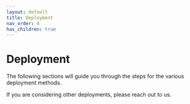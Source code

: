 ```yaml
---
layout: default
title: Deployment
nav_order: 4
has_children: true
---
```



# Deployment

The following sections will guide you through the steps for the various deployment methods.

If you are considering other deployments, please reach out to us. 

